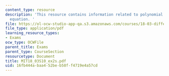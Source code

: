 ```yaml
---
content_type: resource
description: 'This resource contains information related to polynomial and homogeneous
  equation. '
file: https://ol-ocw-studio-app-qa.s3.amazonaws.com/courses/18-03-differential-equations-spring-2010/16fb444abaa452beb58ff4719e4a57cd_MIT18_03S10_ex2s.pdf
file_type: application/pdf
learning_resource_types:
- Exams
ocw_type: OCWFile
parent_title: Exams
parent_type: CourseSection
resourcetype: Document
title: MIT18_03S10_ex2s.pdf
uid: 16fb444a-baa4-52be-b58f-f4719e4a57cd
---
```

